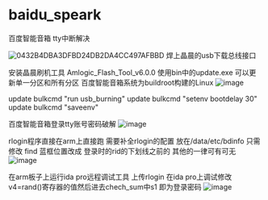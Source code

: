 # baidu_speark
百度智能音箱 tty中断解决  

![0432B4DBA3DFBD24DB2DA4CC497AFBBD](https://user-images.githubusercontent.com/107302470/173182645-8ab3366a-130c-4767-83d0-05e3aaec4a20.png)
焊上晶晨的usb下载总线接口

安装晶晨刷机工具 
Amlogic_Flash_Tool_v6.0.0 使用bin中的update.exe 可以更新单一分区和所有分区 百度智能音箱系统为buildroot构建的Linux
![image](https://user-images.githubusercontent.com/107302470/173182701-2dcba1f2-59a2-496b-bbb6-dc4e63f92b4f.png)

update bulkcmd "run usb_burning"
update bulkcmd "setenv bootdelay 30"
update bulkcmd "saveenv"

百度智能音箱登录tty账号密码破解
![image](https://user-images.githubusercontent.com/107302470/173182779-faee42d8-cd04-4c81-9c7f-9eef5015cd8f.png)

rlogin程序直接在arm上直接跑 需要补全rlogin的配置 放在/data/etc/bdinfo 只需修改 find 蓝框位置改成 登录时的rid的下划线之前的 其他的一律可有可无
![image](https://user-images.githubusercontent.com/107302470/173182904-7b500129-5de4-4266-8c7c-4bab3c420cd6.png)

在arm板子上运行ida pro远程调试工具 上传rlogin 在ida pro上调试修改v4=rand()寄存器的值然后进去chech_sum中s1 即为登录密码
![image](https://user-images.githubusercontent.com/107302470/173183062-ef210801-4671-45e1-baf4-a3de9262f17c.png)

